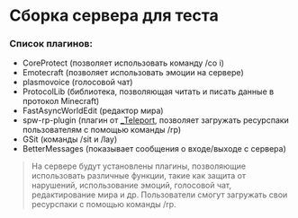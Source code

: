 # Сборка сервера для теста

### Список плагинов:
* CoreProtect (позволяет использовать команду /co i)
* Emotecraft (позволяет использовать эмоции на сервере)
* plasmovoice (голосовой чат)
* ProtocolLib (библиотека, позволяющая читать и писать данные в протокол Minecraft)
* FastAsyncWorldEdit (редактор мира)
* spw-rp-plugin (плагин от [_Teleport](https://github.com/teleport2), позволяет загружать ресурспаки пользователям с помощью команды /rp)
* GSit (команды /sit и /lay)
* BetterMessages (показывает сообщения о входе/выходе с сервера)

> На сервере будут установлены плагины, позволяющие использовать различные функции, такие как защита от нарушений, использование эмоций, голосовой чат, редактирование мира и др. Пользователи смогут загружать свои ресурспаки с помощью команды /rp.



